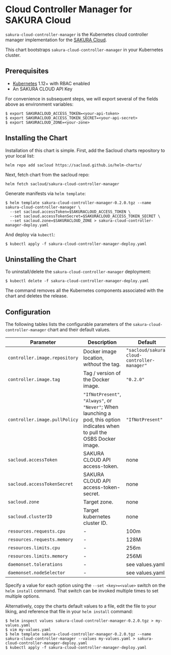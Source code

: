 # Cloud Controller Manager for SAKURA Cloud

`sakura-cloud-controller-manager` is the Kubernetes cloud controller manager implementation for the [SAKURA Cloud](https://cloud.sakura.ad.jp/).

This chart bootstraps `sakura-cloud-controller-manager` in your Kubernetes cluster.

## Prerequisites

- [Kubernetes](https://kubernetes.io/) 1.12+ with RBAC enabled
- An SAKURA CLOUD API Key

For convenience in subsequent steps, we will export several of the fields above
as environment variables:

```console
$ export SAKURACLOUD_ACCESS_TOKEN=<your-api-token>
$ export SAKURACLOUD_ACCESS_TOKEN_SECRET=<your-api-secret>
$ export SAKURACLOUD_ZONE=<your-zone>
```

## Installing the Chart

Installation of this chart is simple. First, add the Sacloud charts repository to your local list:

```console
helm repo add sacloud https://sacloud.github.io/helm-charts/
```                                             

Next, fetch chart from the sacloud repo:

```console
helm fetch sacloud/sakura-cloud-controller-manager
```                                             

Generate manifests via `helm template`:

```console
$ helm template sakura-cloud-controller-manager-0.2.0.tgz --name sakura-cloud-controller-manager \
  --set sacloud.accessToken=$SAKURACLOUD_ACCESS_TOKEN \
  --set sacloud.accessTokenSecret=$SAKURACLOUD_ACCESS_TOKEN_SECRET \
  --set sacloud.zone=$SAKURACLOUD_ZONE > sakura-cloud-controller-manager-deploy.yaml 
```

And deploy via `kubectl`:

```console
$ kubectl apply -f sakura-cloud-controller-manager-deploy.yaml
```


## Uninstalling the Chart

To uninstall/delete the `sakura-cloud-controller-manager` deployment:

```console
$ kubectl delete -f sakura-cloud-controller-manager-deploy.yaml
```

The command removes all the Kubernetes components associated with the chart and
deletes the release.

## Configuration

The following tables lists the configurable parameters of the `sakura-cloud-controller-manager` chart and their default values.

| Parameter                   | Description | Default |
| --------------------------- | ----------- | ------- |
| `controller.image.repository` | Docker image location, _without_ the tag. | `"sacloud/sakura-cloud-controller-manager"` |
| `controller.image.tag`        | Tag / version of the Docker image. | `"0.2.0"` |
| `controller.image.pullPolicy` | `"IfNotPresent"`, `"Always"`, or `"Never"`; When launching a pod, this option indicates when to pull the OSBS Docker image. | `"IfNotPresent"` |
| `sacloud.accessToken`         | SAKURA CLOUD API access-token. | none |
| `sacloud.accessTokenSecret`   | SAKURA CLOUD API access-token-secret. | none |
| `sacloud.zone`                | Target zone. | none |
| `sacloud.clusterID`           | Target kubernetes cluster ID. | none |
| `resources.requests.cpu`      | - | 100m|
| `resources.requests.memory`   | - | 128Mi|
| `resources.limits.cpu`        | - | 256m|
| `resources.limits.memory`     | - | 256Mi|
| `daemonset.tolerations`       | - | see values.yaml |
| `daemonset.nodeSelector`      | - | see values.yaml |

Specify a value for each option using the `--set <key>=<value>` switch on the
`helm install` command. That switch can be invoked multiple times to set
multiple options.

Alternatively, copy the charts default values to a file, edit the file to your
liking, and reference that file in your `helm install` command:

```console
$ helm inspect values sakura-cloud-controller-manager-0.2.0.tgz > my-values.yaml
$ vim my-values.yaml
$ helm template sakura-cloud-controller-manager-0.2.0.tgz --name sakura-cloud-controller-manager --values my-values.yaml > sakura-cloud-controller-manager-deploy.yaml
$ kubectl apply -f sakura-cloud-controller-manager-deploy.yaml
```

